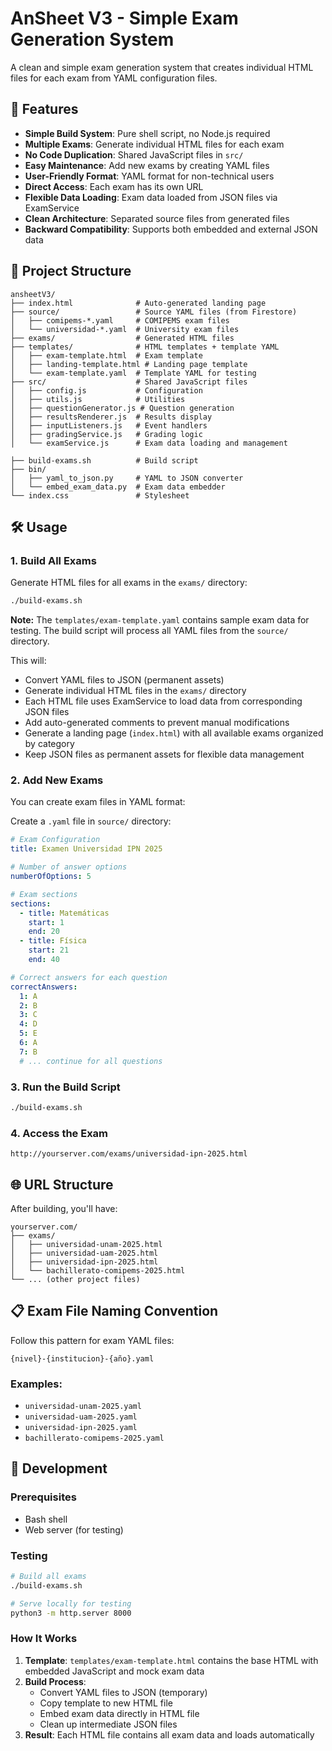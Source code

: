 # AnSheet V3 - Simple Exam Generation System

A clean and simple exam generation system that creates individual HTML files for each exam from YAML configuration files.

## 🚀 Features

- **Simple Build System**: Pure shell script, no Node.js required
- **Multiple Exams**: Generate individual HTML files for each exam
- **No Code Duplication**: Shared JavaScript files in `src/`
- **Easy Maintenance**: Add new exams by creating YAML files
- **User-Friendly Format**: YAML format for non-technical users
- **Direct Access**: Each exam has its own URL
- **Flexible Data Loading**: Exam data loaded from JSON files via ExamService
- **Clean Architecture**: Separated source files from generated files
- **Backward Compatibility**: Supports both embedded and external JSON data

## 📁 Project Structure

```
ansheetV3/
├── index.html              # Auto-generated landing page
├── source/                 # Source YAML files (from Firestore)
│   ├── comipems-*.yaml     # COMIPEMS exam files
│   └── universidad-*.yaml  # University exam files
├── exams/                  # Generated HTML files
├── templates/              # HTML templates + template YAML
│   ├── exam-template.html  # Exam template
│   ├── landing-template.html # Landing page template
│   └── exam-template.yaml  # Template YAML for testing
├── src/                    # Shared JavaScript files
│   ├── config.js           # Configuration
│   ├── utils.js            # Utilities
│   ├── questionGenerator.js # Question generation
│   ├── resultsRenderer.js  # Results display
│   ├── inputListeners.js   # Event handlers
│   ├── gradingService.js   # Grading logic
│   └── examService.js      # Exam data loading and management

├── build-exams.sh          # Build script
├── bin/
│   ├── yaml_to_json.py     # YAML to JSON converter
│   └── embed_exam_data.py  # Exam data embedder
└── index.css               # Stylesheet
```

## 🛠️ Usage

### 1. **Build All Exams**

Generate HTML files for all exams in the `exams/` directory:

```bash
./build-exams.sh
```

**Note:** The `templates/exam-template.yaml` contains sample exam data for testing. The build script will process all YAML files from the `source/` directory.

This will:
- Convert YAML files to JSON (permanent assets)
- Generate individual HTML files in the `exams/` directory
- Each HTML file uses ExamService to load data from corresponding JSON files
- Add auto-generated comments to prevent manual modifications
- Generate a landing page (`index.html`) with all available exams organized by category
- Keep JSON files as permanent assets for flexible data management

### 2. **Add New Exams**

You can create exam files in YAML format:

Create a `.yaml` file in `source/` directory:

```yaml
# Exam Configuration
title: Examen Universidad IPN 2025

# Number of answer options
numberOfOptions: 5

# Exam sections
sections:
  - title: Matemáticas
    start: 1
    end: 20
  - title: Física
    start: 21
    end: 40

# Correct answers for each question
correctAnswers:
  1: A
  2: B
  3: C
  4: D
  5: E
  6: A
  7: B
  # ... continue for all questions
```

### 3. **Run the Build Script**

```bash
./build-exams.sh
```

### 4. **Access the Exam**

```
http://yourserver.com/exams/universidad-ipn-2025.html
```

## 🌐 URL Structure

After building, you'll have:

```
yourserver.com/
├── exams/
│   ├── universidad-unam-2025.html
│   ├── universidad-uam-2025.html
│   ├── universidad-ipn-2025.html
│   └── bachillerato-comipems-2025.html
└── ... (other project files)
```

## 📋 Exam File Naming Convention

Follow this pattern for exam YAML files:

```
{nivel}-{institucion}-{año}.yaml
```

### Examples:
- `universidad-unam-2025.yaml`
- `universidad-uam-2025.yaml`
- `universidad-ipn-2025.yaml`
- `bachillerato-comipems-2025.yaml`

## 🔧 Development

### Prerequisites
- Bash shell
- Web server (for testing)

### Testing
```bash
# Build all exams
./build-exams.sh

# Serve locally for testing
python3 -m http.server 8000
```

### How It Works

1. **Template**: `templates/exam-template.html` contains the base HTML with embedded JavaScript and mock exam data
2. **Build Process**: 
   - Convert YAML files to JSON (temporary)
   - Copy template to new HTML file
   - Embed exam data directly in HTML file
   - Clean up intermediate JSON files
3. **Result**: Each HTML file contains all exam data and loads automatically
